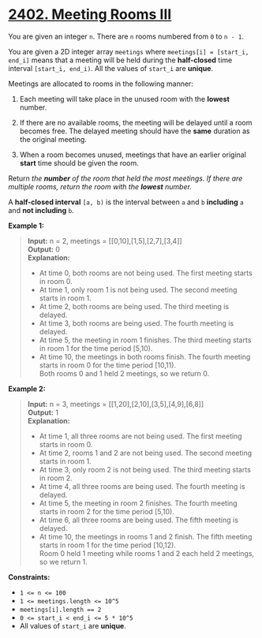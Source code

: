 # **[2402. Meeting Rooms III](https://leetcode.com/problems/meeting-rooms-iii/description/)**

You are given an integer `n`. There are `n` rooms numbered from `0` to `n - 1`.

You are given a 2D integer array `meetings` where `meetings[i] = [start_i, end_i]` means that a meeting will be held during the **half-closed** time interval `[start_i, end_i)`. All the values of `start_i` are **unique**.

Meetings are allocated to rooms in the following manner:

1. Each meeting will take place in the unused room with the **lowest** number.

2. If there are no available rooms, the meeting will be delayed until a room becomes free. The delayed meeting should have the **same** duration as the original meeting.

3. When a room becomes unused, meetings that have an earlier original **start** time should be given the room.

Return *the **number** of the room that held the most meetings. If there are multiple rooms, return the room with the **lowest** number.*

A **half-closed interval** `[a, b)` is the interval between `a` and `b` **including** `a` and **not including** `b`.


**Example 1:**

> **Input:** n = 2, meetings = [[0,10],[1,5],[2,7],[3,4]]   
> **Output:** 0  
> **Explanation:**
> - At time 0, both rooms are not being used. The first meeting starts in room 0.  
> - At time 1, only room 1 is not being used. The second meeting starts in room 1.  
> - At time 2, both rooms are being used. The third meeting is delayed.  
> - At time 3, both rooms are being used. The fourth meeting is delayed.  
> - At time 5, the meeting in room 1 finishes. The third meeting starts in room 1 for the time period [5,10).  
> - At time 10, the meetings in both rooms finish. The fourth meeting starts in room 0 for the time period [10,11).  
> Both rooms 0 and 1 held 2 meetings, so we return 0.    

**Example 2:**

> **Input:** n = 3, meetings = [[1,20],[2,10],[3,5],[4,9],[6,8]]  
> **Output:** 1  
> **Explanation:**
> - At time 1, all three rooms are not being used. The first meeting starts in room 0.
> - At time 2, rooms 1 and 2 are not being used. The second meeting starts in room 1.
> - At time 3, only room 2 is not being used. The third meeting starts in room 2.
> - At time 4, all three rooms are being used. The fourth meeting is delayed.
> - At time 5, the meeting in room 2 finishes. The fourth meeting starts in room 2 for the time period [5,10).
> - At time 6, all three rooms are being used. The fifth meeting is delayed.
> - At time 10, the meetings in rooms 1 and 2 finish. The fifth meeting starts in room 1 for the time period [10,12).  
> Room 0 held 1 meeting while rooms 1 and 2 each held 2 meetings, so we return 1. 

**Constraints:**

- `1 <= n <= 100`
- `1 <= meetings.length <= 10^5`
- `meetings[i].length == 2`
- `0 <= start_i < end_i <= 5 * 10^5`
- All values of `start_i` are **unique**.